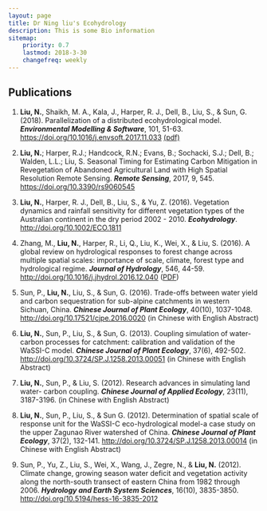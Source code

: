 ```yaml
---
layout: page
title: Dr Ning liu's Ecohydrology
description: This is some Bio information 
sitemap:
    priority: 0.7
    lastmod: 2018-3-30
    changefreq: weekly
---
```

## Publications

1. **Liu, N.**, Shaikh, M. A., Kala, J., Harper, R. J., Dell, B., Liu, S., & Sun, G. (2018). Parallelization of a distributed ecohydrological model. ***Environmental Modelling & Software***, 101, 51-63. https://doi.org/10.1016/j.envsoft.2017.11.033 [(pdf)](/images/Zhang2017JoH.pdf)

1. **Liu, N.**; Harper, R.J.; Handcock, R.N.; Evans, B.; Sochacki, S.J.; Dell, B.; Walden, L.L.; Liu, S. Seasonal Timing for Estimating Carbon Mitigation in Revegetation of Abandoned Agricultural Land with High Spatial Resolution Remote Sensing. ***Remote Sensing***, 2017, 9, 545. https://doi.org/10.3390/rs9060545 

1. **Liu, N.**, Harper, R. J., Dell, B., Liu, S., & Yu, Z. (2016). Vegetation dynamics and rainfall sensitivity for different vegetation types of the Australian continent in the dry period 2002 - 2010. ***Ecohydrology***. http://doi.org/10.1002/ECO.1811

1. Zhang, M., **Liu, N.**, Harper, R., Li, Q., Liu, K., Wei, X., & Liu, S. (2016).  A global review on hydrological responses to forest change across multiple spatial scales: importance of scale, climate, forest type and hydrological regime. ***Journal of Hydrology***, 546, 44-59. http://doi.org/10.1016/j.jhydrol.2016.12.040 ([PDF](http://docs.wixstatic.com/ugd/5c3eeb_97b5136f23be4f18b7e7318d8c45be5e.pdf))

1. Sun, P., **Liu, N.**, Liu, S., & Sun, G. (2016). Trade-offs between water yield and carbon sequestration for sub-alpine catchments in western Sichuan, China. ***Chinese Journal of Plant Ecology***, 40(10), 1037-1048. http://doi.org/10.17521/cjpe.2016.0020 (in Chinese with English Abstract)

1. **Liu, N.**, Sun, P., Liu,   S.,   &  Sun,   G.  (2013). Coupling   simulation of water-carbon processes for catchment: calibration and validation of the WaSSI-C model. ***Chinese Journal of Plant Ecology***, 37(6), 492-502. http://doi.org/10.3724/SP.J.1258.2013.00051 (in Chinese with English Abstract)

1. **Liu, N.**, Sun, P., & Liu, S. (2012). Research advances in simulating land water- carbon coupling. ***Chinese Journal of Applied Ecology***, 23(11), 3187-3196. (in Chinese with English Abstract)

1. **Liu, N.**, Sun, P., Liu, S., & Sun G. (2012). Determination of spatial scale of response unit for the WaSSI-C eco-hydrological model-a case study on the upper Zagunao River watershed of China. ***Chinese Journal of Plant Ecology***, 37(2), 132-141. http://doi.org/10.3724/SP.J.1258.2013.00014 (in Chinese with English Abstract)

1. Sun, P., Yu, Z., Liu, S., Wei, X., Wang, J., Zegre, N., & **Liu, N.** (2012). Climate change, growing season water deficit and vegetation activity along the north-south transect of eastern China from 1982 through 2006. ***Hydrology and Earth System Sciences***, 16(10), 3835-3850. http://doi.org/10.5194/hess-16-3835-2012

